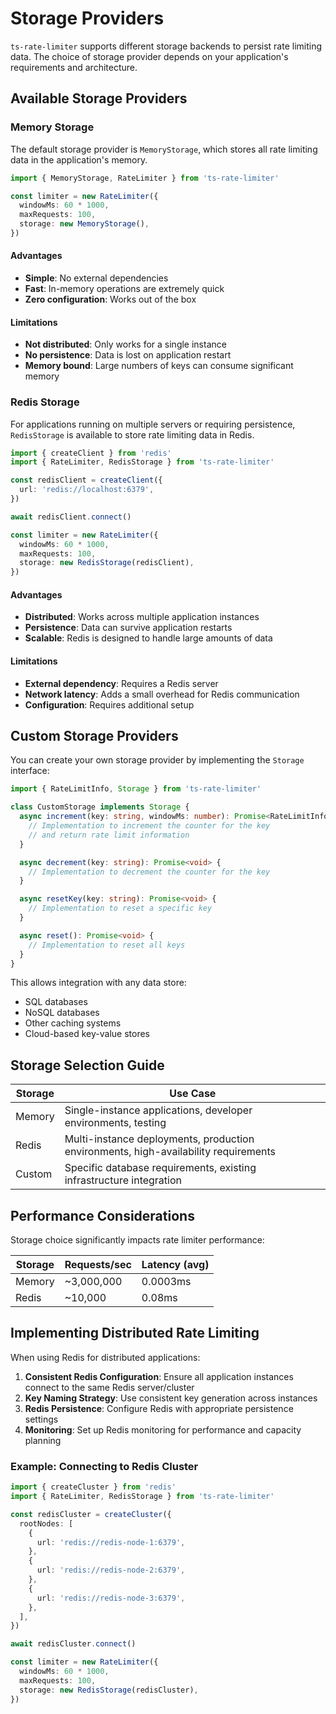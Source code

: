 # Storage Providers

`ts-rate-limiter` supports different storage backends to persist rate limiting data. The choice of storage provider depends on your application's requirements and architecture.

## Available Storage Providers

### Memory Storage

The default storage provider is `MemoryStorage`, which stores all rate limiting data in the application's memory.

```ts
import { MemoryStorage, RateLimiter } from 'ts-rate-limiter'

const limiter = new RateLimiter({
  windowMs: 60 * 1000,
  maxRequests: 100,
  storage: new MemoryStorage(),
})
```

#### Advantages

- **Simple**: No external dependencies
- **Fast**: In-memory operations are extremely quick
- **Zero configuration**: Works out of the box

#### Limitations

- **Not distributed**: Only works for a single instance
- **No persistence**: Data is lost on application restart
- **Memory bound**: Large numbers of keys can consume significant memory

### Redis Storage

For applications running on multiple servers or requiring persistence, `RedisStorage` is available to store rate limiting data in Redis.

```ts
import { createClient } from 'redis'
import { RateLimiter, RedisStorage } from 'ts-rate-limiter'

const redisClient = createClient({
  url: 'redis://localhost:6379',
})

await redisClient.connect()

const limiter = new RateLimiter({
  windowMs: 60 * 1000,
  maxRequests: 100,
  storage: new RedisStorage(redisClient),
})
```

#### Advantages

- **Distributed**: Works across multiple application instances
- **Persistence**: Data can survive application restarts
- **Scalable**: Redis is designed to handle large amounts of data

#### Limitations

- **External dependency**: Requires a Redis server
- **Network latency**: Adds a small overhead for Redis communication
- **Configuration**: Requires additional setup

## Custom Storage Providers

You can create your own storage provider by implementing the `Storage` interface:

```ts
import { RateLimitInfo, Storage } from 'ts-rate-limiter'

class CustomStorage implements Storage {
  async increment(key: string, windowMs: number): Promise<RateLimitInfo> {
    // Implementation to increment the counter for the key
    // and return rate limit information
  }

  async decrement(key: string): Promise<void> {
    // Implementation to decrement the counter for the key
  }

  async resetKey(key: string): Promise<void> {
    // Implementation to reset a specific key
  }

  async reset(): Promise<void> {
    // Implementation to reset all keys
  }
}
```

This allows integration with any data store:

- SQL databases
- NoSQL databases
- Other caching systems
- Cloud-based key-value stores

## Storage Selection Guide

| Storage | Use Case |
|---------|----------|
| Memory | Single-instance applications, developer environments, testing |
| Redis | Multi-instance deployments, production environments, high-availability requirements |
| Custom | Specific database requirements, existing infrastructure integration |

## Performance Considerations

Storage choice significantly impacts rate limiter performance:

| Storage | Requests/sec | Latency (avg) |
|---------|-------------|--------------|
| Memory | ~3,000,000 | 0.0003ms |
| Redis | ~10,000 | 0.08ms |

## Implementing Distributed Rate Limiting

When using Redis for distributed applications:

1. **Consistent Redis Configuration**: Ensure all application instances connect to the same Redis server/cluster
2. **Key Naming Strategy**: Use consistent key generation across instances
3. **Redis Persistence**: Configure Redis with appropriate persistence settings
4. **Monitoring**: Set up Redis monitoring for performance and capacity planning

### Example: Connecting to Redis Cluster

```ts
import { createCluster } from 'redis'
import { RateLimiter, RedisStorage } from 'ts-rate-limiter'

const redisCluster = createCluster({
  rootNodes: [
    {
      url: 'redis://redis-node-1:6379',
    },
    {
      url: 'redis://redis-node-2:6379',
    },
    {
      url: 'redis://redis-node-3:6379',
    },
  ],
})

await redisCluster.connect()

const limiter = new RateLimiter({
  windowMs: 60 * 1000,
  maxRequests: 100,
  storage: new RedisStorage(redisCluster),
})
```
